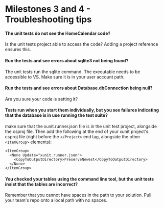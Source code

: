 # Milestones 3 and 4 - Troubleshooting tips

#### The unit tests do not see the HomeCalendar code?

Is the unit tests project able to access the code? Adding a project reference ensures this.



#### Run the tests and see errors about sqlite3 not being found?

The unit tests run the sqlite command. The executable needs to be accessible to VS. Make sure it is in your user account path.




#### Run the tests and see errors about Database.dbConnection being null?

Are you sure your code is setting it?




#### Tests run when you start them individually, but you see failures indicating that the database is in use running the test suite?

make sure that the xunit.runner.json file is in the unit test project, alongside the csproj file. Then add the following at the end of your xunit project's csproj file (right before the `</Project>` end tag, alongside the other `<ItemGroup>` elements):

```
<ItemGroup>
  <None Update="xunit.runner.json"> 
    <CopyToOutputDirectory>PreserveNewest</CopyToOutputDirectory>
  </None>
</ItemGroup>
```



#### You checked your tables using the command line tool, but the unit tests insist that the tables are incorrect?

Remember that you cannot have spaces in the path to your solution. Pull your team's repo onto a local path with no spaces. 
